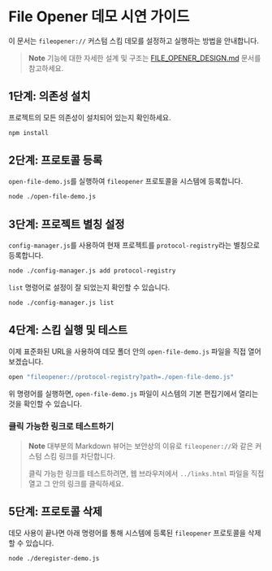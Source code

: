 # File Opener 데모 시연 가이드

이 문서는 `fileopener://` 커스텀 스킴 데모를 설정하고 실행하는 방법을 안내합니다.

> **Note**
> 기능에 대한 자세한 설계 및 구조는 [FILE_OPENER_DESIGN.md](./FILE_OPENER_DESIGN.md) 문서를 참고하세요.

## 1단계: 의존성 설치

프로젝트의 모든 의존성이 설치되어 있는지 확인하세요.

```bash
npm install
```

## 2단계: 프로토콜 등록

`open-file-demo.js`를 실행하여 `fileopener` 프로토콜을 시스템에 등록합니다.

```bash
node ./open-file-demo.js
```

## 3단계: 프로젝트 별칭 설정

`config-manager.js`를 사용하여 현재 프로젝트를 `protocol-registry`라는 별칭으로 등록합니다.

```bash
node ./config-manager.js add protocol-registry
```

`list` 명령어로 설정이 잘 되었는지 확인할 수 있습니다.

```bash
node ./config-manager.js list
```

## 4단계: 스킴 실행 및 테스트

이제 표준화된 URL을 사용하여 데모 폴더 안의 `open-file-demo.js` 파일을 직접 열어보겠습니다.

```bash
open "fileopener://protocol-registry?path=./open-file-demo.js"
```

위 명령어를 실행하면, `open-file-demo.js` 파일이 시스템의 기본 편집기에서 열리는 것을 확인할 수 있습니다.

### 클릭 가능한 링크로 테스트하기

> **Note**
> 대부분의 Markdown 뷰어는 보안상의 이유로 `fileopener://`와 같은 커스텀 스킴 링크를 차단합니다.
> 
> 클릭 가능한 링크를 테스트하려면, 웹 브라우저에서 `../links.html` 파일을 직접 열고 그 안의 링크를 클릭하세요.

## 5단계: 프로토콜 삭제

데모 사용이 끝나면 아래 명령어를 통해 시스템에 등록된 `fileopener` 프로토콜을 삭제할 수 있습니다.

```bash
node ./deregister-demo.js
```